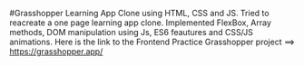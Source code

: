 #Grasshopper Learning App Clone using HTML, CSS and JS.
Tried to reacreate a one page learning app clone. Implemented FlexBox, Array methods, DOM manipulation using Js, ES6 feautures and CSS/JS animations. 
Here is the link to the Frontend Practice Grasshopper project ==> https://grasshopper.app/